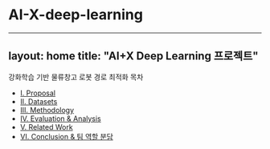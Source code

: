 # AI-X-deep-learning
---
layout: home
title: "AI+X Deep Learning 프로젝트"
---

강화학습 기반 물류창고 로봇 경로 최적화
목차
- [I. Proposal](posts/proposal.md)
- [II. Datasets](posts/datasets.md)
- [III. Methodology](posts/methodology.md)
- [IV. Evaluation & Analysis](posts/evaluation.md)
- [V. Related Work](posts/related-work.md)
- [VI. Conclusion & 팀 역할 분담](posts/conclusion.md)
